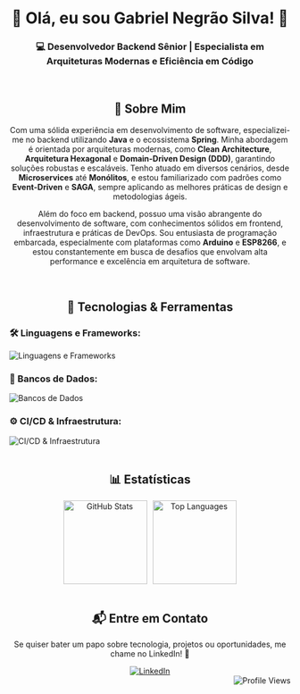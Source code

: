 <div align="center">
    <h1>🚀 Olá, eu sou Gabriel Negrão Silva! 👋</h1>
    <h3>💻 Desenvolvedor Backend Sênior | Especialista em Arquiteturas Modernas e Eficiência em Código</h3>
</div>

</br>

<div align="center">
    <h2>🧐 Sobre Mim</h2>
    <p>
    Com uma sólida experiência em desenvolvimento de software, especializei-me no backend utilizando <strong>Java</strong> e o ecossistema <strong>Spring</strong>. Minha abordagem é orientada por arquiteturas modernas, como <strong>Clean Architecture</strong>, <strong>Arquitetura Hexagonal</strong> e <strong>Domain-Driven Design (DDD)</strong>, garantindo soluções robustas e escaláveis. Tenho atuado em diversos cenários, desde <strong>Microservices</strong> até <strong>Monólitos</strong>, e estou familiarizado com padrões como <strong>Event-Driven</strong> e <strong>SAGA</strong>, sempre aplicando as melhores práticas de design e metodologias ágeis.
</p>
<p>
    Além do foco em backend, possuo uma visão abrangente do desenvolvimento de software, com conhecimentos sólidos em frontend, infraestrutura e práticas de DevOps. Sou entusiasta de programação embarcada, especialmente com plataformas como <strong>Arduino</strong> e <strong>ESP8266</strong>, e estou constantemente em busca de desafios que envolvam alta performance e excelência em arquitetura de software.
</p>

</div>

</br>

<div align="center">
    <h2>🚀 Tecnologias & Ferramentas</h2>
    <div align="left">
        <div>
            <h3>🛠️ Linguagens e Frameworks:</h3>
            <div>
                <img src="https://skillicons.dev/icons?i=java,spring,js,ts,python,angular,react,vue" alt="Linguagens e Frameworks" />
            </div>
        </div>
        <div>
            <h3>💾 Bancos de Dados:</h3>
            <div>
                <img src="https://skillicons.dev/icons?i=mysql,postgresql" alt="Bancos de Dados"/>
            </div>
        </div>
        <div>
            <h3>⚙️ CI/CD & Infraestrutura:</h3>
            <div>
                <img src="https://skillicons.dev/icons?i=git,docker,kubernetes,githubactions,gitlab,aws,firebase,grafana,prometheus" alt="CI/CD & Infraestrutura" />
            </div>
        </div>
    </div>
</div>

</br>

<div align="center">
    <h2>📊 Estatísticas</h2>
    <div style="display: flex; justify-content: center; gap: 10px;">
        <img src="https://github-readme-stats.vercel.app/api?username=itsgnegrao&show_icons=true&theme=dark&locale=pt-br" alt="GitHub Stats" height="150px" />
        <img src="https://github-readme-stats.vercel.app/api/top-langs/?username=itsgnegrao&layout=compact&theme=dark&locale=pt-br" alt="Top Languages" height="150px" />
    </div>
</div>

</br>

<div align="center">
    <h2>📬 Entre em Contato</h2>
    <p>Se quiser bater um papo sobre tecnologia, projetos ou oportunidades, me chame no LinkedIn! 🚀</p>
    <a href="https://linkedin.com/in/itsgnegrao" target="blank">
        <img src="https://img.shields.io/badge/linkedin-%230077B5.svg?&style=for-the-badge&logo=linkedin&logoColor=white" alt="LinkedIn" />
    </a>
    <div align="right">
        <img src="https://komarev.com/ghpvc/?username=itsgnegrao&label=Visualizações&color=0e75b6&style=flat-square" alt="Profile Views" />
    </div>
</div>
